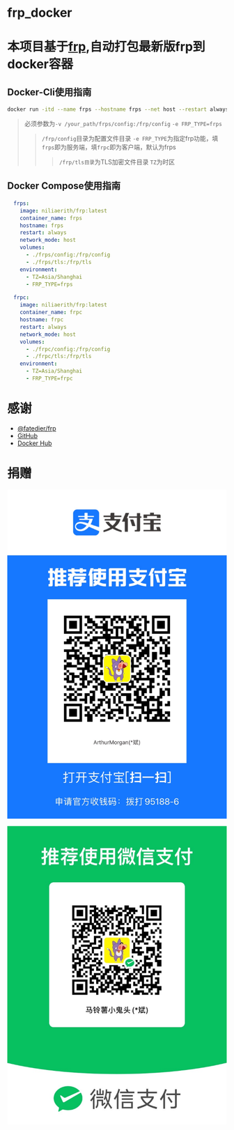 # frp_docker

# 本项目基于[frp](https://github.com/fatedier/frp),自动打包最新版frp到docker容器

## Docker-Cli使用指南

```bash
docker run -itd --name frps --hostname frps --net host --restart always -v /your_path/frps/config:/frp/config -v /your_path/frps/tls:/frp/tls -e TZ=Asia/Shanghai -e FRP_TYPE=frps niliaerith:latest
```

> 必须参数为`-v /your_path/frps/config:/frp/config` `-e FRP_TYPE=frps`
>> `/frp/config`目录为配置文件目录
>> `-e FRP_TYPE`为指定frp功能，填`frps`即为服务端，填`frpc`即为客户端，默认为frps
>>> `/frp/tls目录`为TLS加密文件目录
>>> `TZ`为时区

## Docker Compose使用指南

```compose.yml
  frps:
    image: niliaerith/frp:latest
    container_name: frps
    hostname: frps
    restart: always
    network_mode: host
    volumes:
      - ./frps/config:/frp/config
      - ./frps/tls:/frp/tls
    environment:
      - TZ=Asia/Shanghai
      - FRP_TYPE=frps
```

```compose.yml
  frpc:
    image: niliaerith/frp:latest
    container_name: frpc
    hostname: frpc
    restart: always
    network_mode: host
    volumes:
      - ./frpc/config:/frp/config
      - ./frpc/tls:/frp/tls
    environment:
      - TZ=Asia/Shanghai
      - FRP_TYPE=frpc
```

# 感谢

- [@fatedier/frp](https://github.com/fatedier/frp)
- [GitHub](https://github.com/)
- [Docker Hub](https://hub.docker.com/)

# 捐赠

![支付宝](donation/alipay.JPG)

![微信](donation/wechatpay.JPG)